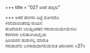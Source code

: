 +++
title = "027 ಅರರೆ ಹೆಙ್ಗಸು"

+++
ಅರರೆ ಹೆಂಗಸು ದಿಟ್ಟೆ ಮೋನದೊ  
ಳಿರಲಿದಾವಂತರವು ರಾಯನ  
ಹೊರೆಯಲೀ ಬಾಯ್ಬಡಿಕತನ ಗರುವಾಯಿಯೇಯೆನಲು  
ಕೆರಳಿದಳು ಲಲಿತಾಂಗಿಯಿಲ್ಲಿಯ  
ಹಿರಿಯರಲಿ ಹುರುಳಿಲ್ಲ ಮಾರುತಿ  
ಗರುಹುವೆನು ಬಳಿಕಾದುದಾಗಲಿಯೆನುತ ತಿರುಗಿದಳು      ॥27॥